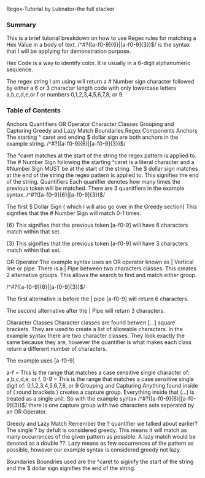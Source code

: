Regex-Tutorial by Luknator-the full stacker

### Summary
This is a brief tutorial breakdown on how to use Regex rules for matching a Hex Value in a body of text. /^#?([a-f0-9]{6}|[a-f0-9]{3})$/ is the syntax that I will be applying for demonstration purpose.

Hex Code is a way to identify color. It is usually in a 6-digit alphanumeric sequence.

The regex string I am using will return a # Number sign character followed by either a 6 or 3 character length code with only lowercase letters a,b,c,d,e,or f or numbers 0,1,2,3,4,5,6,7,8, or 9.


### Table of Contents
Anchors
Quantifiers
OR Operator
Character Classes
Grouping and Capturing
Greedy and Lazy Match
Boundaries
Regex Components
Anchors
The starting ^ caret and ending $ dollar sign are both anchors in the example string. /^#?([a-f0-9]{6}|[a-f0-9]{3})$/

The ^caret matches at the start of the string the regex pattern is applied to.
The # Number Sign following the starting ^caret is a literal character and a #Number Sign MUST be at the start of the string.
The $ dollar sign matches at the end of the string the regex pattern is applied to. This signifies the end of the string.
Quantifiers
Each quanifier denotes how many times the previous token will be matched. There are 3 quanitfiers in the example syntax. /^#?([a-f0-9]{6}|[a-f0-9]{3})$/

The first $ Dollar Sign ( which I will also go over in the Greedy section) This signifies that the # Number Sign will match 0-1 times.

{6} This signifies that the previous token [a-f0-9] will have 6 characters match within that set.

{3} This signifies that the previous token [a-f0-9] will have 3 characters match within that set.

OR Operator
The example syntax uses an OR operator known as | Vertical line or pipe. There is a | Pipe between two characters classes. This creates 2 alternative groups. This allows the search to find and match either group.

/^#?([a-f0-9]{6}|[a-f0-9]{3})$/

The first alternative is before the | pipe [a-f0-9] will return 6 characters.

The second alternative after the | Pipe will return 3 characters.

Character Classes
Character classes are found betwen [...] square brackets. They are used to create a list of allowable characters. In the example syntax there are two character classes. They look exactly the same because they are, however the quantifier is what makes each class return a different number of characters.

The example uses [a-f0-9]

a-f = This is the range that matches a case sensitive single character of: a,b,c,d,e, or f.
0-9 = This is the range that matches a case sensitive single digit of: 0,1,2,3,4,5,6,7,8, or 9
Grouping and Capturing
Anything found inside of ( round brackets ) creates a capture group. Everything inside that (...) is treated as a single unit. So with the example syntax /^#?([a-f0-9]{6}|[a-f0-9]{3})$/ there is one capture group with two characters sets seperated by an OR Operator.

Greedy and Lazy Match
Remember the ? quantifier we talked about earlier? The single ? by defult is considered greedy. This means it will match as many occurrences of the given pattern as possible. A lazy match would be denoted as a double ??. Lazy means as few occurrences of the pattern as possible, however our example syntax is considered greedy not lazy.

Boundaries
Boundries used are the ^caret to siginify the start of the string and the $ dollar sign signifies the end of the string.
